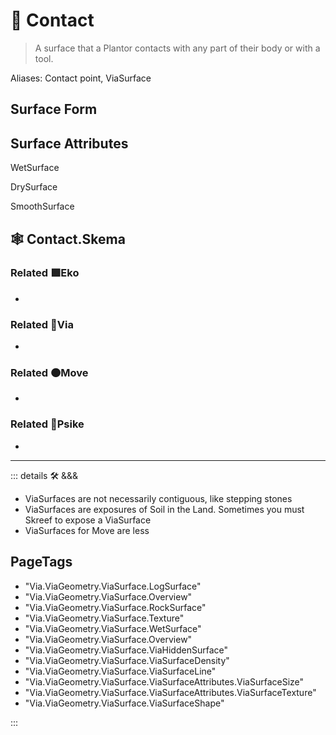 # 🔻 <via>Contact</via>

> A surface that a Plantor contacts with any part of their body or with a tool.

Aliases: Contact point, ViaSurface

## Surface Form

## Surface Attributes

WetSurface

DrySurface

SmoothSurface

## 🕸 Contact.Skema

### Related 🟩<eko>Eko</eko>

-

### Related 🔻<via>Via</via>

-

### Related 🟠<move>Move</move>

-

### Related 💜<psike>Psike</psike>

-

---

<!-- =================================================== -->
<!-- =================================================== -->
<!-- =================================================== -->
<!-- =================================================== -->
<!-- =================================================== -->
::: details 🛠 <dev>&&&</dev>

- ViaSurfaces are not necessarily contiguous, like stepping stones
- ViaSurfaces are exposures of Soil in the Land. Sometimes you must Skreef to expose a ViaSurface
- ViaSurfaces for Move are less

<h2>PageTags</h2>

- "Via.ViaGeometry.ViaSurface.LogSurface"
- "Via.ViaGeometry.ViaSurface.Overview"
- "Via.ViaGeometry.ViaSurface.RockSurface"
- "Via.ViaGeometry.ViaSurface.Texture"
- "Via.ViaGeometry.ViaSurface.WetSurface"
- "Via.ViaGeometry.ViaSurface.Overview"
- "Via.ViaGeometry.ViaSurface.ViaHiddenSurface"
- "Via.ViaGeometry.ViaSurface.ViaSurfaceDensity"
- "Via.ViaGeometry.ViaSurface.ViaSurfaceLine"
- "Via.ViaGeometry.ViaSurface.ViaSurfaceAttributes.ViaSurfaceSize"
- "Via.ViaGeometry.ViaSurface.ViaSurfaceAttributes.ViaSurfaceTexture"
- "Via.ViaGeometry.ViaSurface.ViaSurfaceShape"

:::
